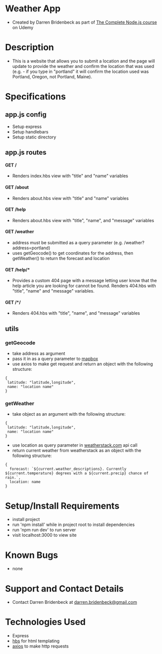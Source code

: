 # Weather App
- Created by Darren Bridenbeck as part of [The Complete Node.js course](https://www.udemy.com/course/the-complete-nodejs-developer-course-2/) on Udemy

# Description
- This is a website that allows you to submit a location and the page will update to provide the weather and confirm the location that was used (e.g. - if you type in "portland" it will confirm the location used was Portland, Oregon, not Portland, Maine).

# Specifications
## app.js config
- Setup express
- Setup handlebars
- Setup static directory

## app.js routes
#### GET /
- Renders index.hbs view with "title" and "name" variables

#### GET /about
- Renders about.hbs view with "title" and "name" variables

#### GET /help
- Renders about.hbs view with "title", "name", and "message" variables

#### GET /weather
- address must be submitted as a query parameter (e.g. /weather?address=portland)
- uses getGeocode() to get coordinates for the address, then getWeather() to return the forecast and location

#### GET /help/*
- Provides a custom 404 page with a message letting user know that the help article you are looking for cannot be found. Renders 404.hbs with "title", "name" and "message" variables.

#### GET /*/
- Renders 404.hbs with "title", "name", and "message" variables

## utils

### getGeocode
- take address as argument
- pass it in as a query parameter to [mapbox](https://www.mapbox.com/)
- use axios to make get request and return an object with the following structure:
```
{
 latitude: "latitude,longitude",
 name: "location name"
}
```

### getWeather
- take object as an argument with the following structure:
```
{
 latitude: "latitude,longitude",
 name: "location name"
}
```
- use location as query parameter in [weatherstack.com](http://weatherstack.com/) api call
- return current weather from weatherstack as an object with the following structure:
```
{
  forecast: `${current.weather_descriptions}. Currently ${current.temperature} degrees with a ${current.precip} chance of rain.`,
  location: name
}
```

# Setup/Install Requirements
- install project
- run 'npm install' while in project root to install dependencies
- run 'npm run dev' to run server
- visit localhost:3000 to view site

# Known Bugs
- none

# Support and Contact Details
- Contact Darren Bridenbeck at darren.bridenbeck@gmail.com

# Technologies Used
- Express
- [hbs](https://handlebarsjs.com/) for html templating
- [axios](https://www.npmjs.com/package/axios) to make http requests